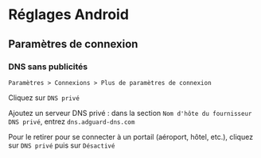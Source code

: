 # Réglages Android

## Paramètres de connexion

### DNS sans publicités

`Paramètres > Connexions > Plus de paramètres de connexion`

Cliquez sur  `DNS privé`

Ajoutez un serveur DNS privé : dans la section `Nom d'hôte du fournisseur DNS privé`, entrez `dns.adguard-dns.com`

Pour le retirer pour se connecter à un portail (aéroport, hôtel, etc.), cliquez sur `DNS privé` puis sur `Désactivé`
